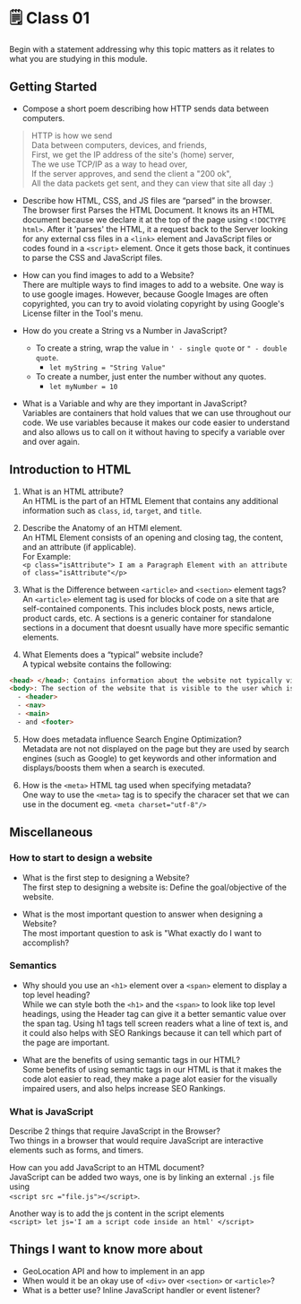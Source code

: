 # 🗒️ Class 01

Begin with a statement addressing why this topic matters as it relates to what you are studying in this module.

## Getting Started

- Compose a short poem describing how HTTP sends data between computers.  

> HTTP is how we send  
> Data between computers, devices, and friends,  
> First, we get the IP address of the site's (home) server,  
> The we use TCP/IP as a way to head over,  
> If the server approves, and send the client a "200 ok",  
> All the data packets get sent, and they can view that site all day :)  

- Describe how HTML, CSS, and JS files are “parsed” in the browser.  
The browser first Parses the HTML Document. It knows its an HTML document because we declare it at the top of the page using `<!DOCTYPE html>`. After it 'parses' the HTML, it a request back to the Server looking for any external css files in a `<link>` element and JavaScript files or codes found in a `<script>` element. Once it gets those back, it continues to parse the CSS and JavaScript files.

- How can you find images to add to a Website?  
There are multiple ways to find images to add to a website. One way is to use google images. However, because Google Images are often copyrighted, you can try to avoid violating copyright by using Google's License filter in the Tool's menu.

- How do you create a String vs a Number in JavaScript?
  - To create a string, wrap the value in `' - single quote` or `" - double quote`.
    - `let myString = "String Value"`
  - To create a number, just enter the number without any quotes.
    - `let myNumber = 10`

- What is a Variable and why are they important in JavaScript?  
Variables are containers that hold values that we can use throughout our code. We use variables because it makes our code easier to understand and also allows us to call on it without having to specify a variable over and over again.

## Introduction to HTML

1. What is an HTML attribute?  
An HTML is the part of an HTML Element that contains any additional information such as `class`, `id`, `target`, and `title`.

2. Describe the Anatomy of an HTMl element.  
An HTML Element consists of an opening and closing tag, the content, and an attribute (if applicable).  
For Example:  
`<p class="isAttribute"> I am a Paragraph Element with an attribute of class="isAttribute"</p>`

3. What is the Difference between `<article>` and `<section>` element tags?  
An `<article>` element tag is used for blocks of code on a site that are self-contained components. This includes block posts, news article, product cards, etc. A sections is a generic container for standalone sections in a document that doesnt usually have more specific semantic elements.

4. What Elements does a “typical” website include?  
A typical website contains the following:

``` html
<head> </head>: Contains information about the website not typically visible to the user.  
<body>: The section of the website that is visible to the user which is broken down into the following:   
  - <header>
  - <nav>
  - <main>
  - and <footer>
```

5. How does metadata influence Search Engine Optimization?  
Metadata are not not displayed on the page but they are used by search engines (such as Google) to get keywords and other information and displays/boosts them when a search is executed.

6. How is the `<meta>` HTML tag used when specifying metadata?  
One way to use the `<meta>` tag is to specify the characer set that we can use in the document eg. `<meta charset="utf-8"/>`

## Miscellaneous

### How to start to design a website

- What is the first step to designing a Website?  
The first step to designing a website is: Define the goal/objective of the website.

- What is the most important question to answer when designing a Website?  
The most important question to ask is "What exactly do I want to accomplish?

### Semantics

- Why should you use an `<h1>` element over a `<span>` element to display a top level heading?  
While we can style both the `<h1>` and the `<span>` to look like top level headings, using the Header tag can give it a better semantic value over the span tag. Using h1 tags tell screen readers what a line of text is, and it could also helps with SEO Rankings because it can tell which part of the page are important.

- What are the benefits of using semantic tags in our HTML?  
Some benefits of using semantic tags in our HTML is that it makes the code alot easier to read, they make a page alot easier for the visually impaired users, and also helps increase SEO Rankings.

### What is JavaScript

Describe 2 things that require JavaScript in the Browser?  
Two things in a browser that would require JavaScript are interactive elements such as forms, and timers.

How can you add JavaScript to an HTML document?  
JavaScript can be added two ways, one is by linking an external `.js` file  using  
`<script src ="file.js"></script>`.

Another way is to add the js content in the script elements  
`<script> let js='I am a script code inside an html' </script>`

## Things I want to know more about

- GeoLocation API and how to implement in an app
- When would it be an okay use of `<div>` over `<section>` or `<article>`?
- What is a better use? Inline JavaScript handler or event listener?
